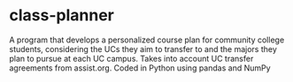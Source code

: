 # class-planner
A program that develops a personalized course plan for community college students, considering the UCs they aim to transfer to and the majors they plan to pursue at each UC campus. Takes into account UC transfer agreements from assist.org. Coded in Python using pandas and NumPy
